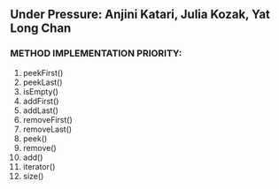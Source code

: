 ## Under Pressure: Anjini Katari, Julia Kozak, Yat Long Chan

### METHOD IMPLEMENTATION PRIORITY:

1. peekFirst()
2. peekLast()
3. isEmpty()
4. addFirst()
5. addLast()
6. removeFirst()
7. removeLast()
8. peek()
9. remove()
10. add()
11. iterator()
12. size()

